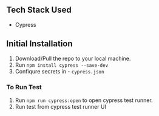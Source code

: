 ## Tech Stack Used ##
- Cypress

## Initial Installation ##

1. Download/Pull the repo to your local machine.
2. Run `npm install cypress --save-dev` 
3. Confiqure secrets in  - `cypress.json`



### To Run Test ###
1. Run `npm run cypress:open` to open cypress test runner.
2. Run test from cypress test runner UI 
